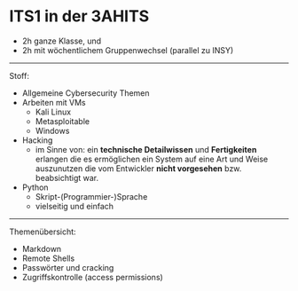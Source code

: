 # ITS1 in der 3AHITS



- 2h ganze Klasse, und
- 2h mit wöchentlichem Gruppenwechsel (parallel zu INSY)



---

Stoff:

- Allgemeine Cybersecurity Themen
- Arbeiten mit VMs
  - Kali Linux
  - Metasploitable
  - Windows
- Hacking
  - im Sinne von: ein **technische Detailwissen** und **Fertigkeiten** erlangen die es ermöglichen ein System auf eine Art und Weise auszunutzen die vom Entwickler **nicht vorgesehen** bzw. beabsichtigt war.
- Python
  - Skript-(Programmier-)Sprache
  - vielseitig und einfach

---

Themenübersicht:

- Markdown
- Remote Shells
- Passwörter und cracking
- Zugriffskontrolle (access permissions)

